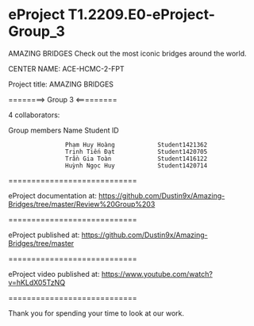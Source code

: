 # eProject T1.2209.E0-eProject-Group_3

AMAZING BRIDGES
Check out the most iconic bridges around the world.

CENTER NAME: ACE-HCMC-2-FPT

Project title: AMAZING BRIDGES

========> Group 3 <=========

4 collaborators:

Group members Name Student ID

                    Phạm Huy Hoàng            Student1421362
                    Trịnh Tiến Đạt            Student1420705
                    Trần Gia Toàn             Student1416122
                    Huỳnh Ngọc Huy            Student1420714
============================

eProject documentation at: https://github.com/Dustin9x/Amazing-Bridges/tree/master/Review%20Group%203

============================

eProject published at: https://github.com/Dustin9x/Amazing-Bridges/tree/master

============================

eProject video published at: https://www.youtube.com/watch?v=hKLdX05TzNQ

============================

Thank you for spending your time to look at our work.
